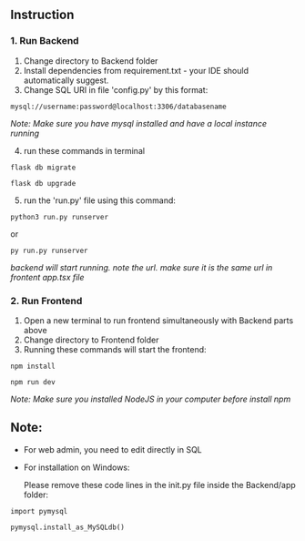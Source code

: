 ## Instruction

### 1. Run Backend
1. Change directory to Backend folder
2. Install dependencies from requirement.txt - your IDE should automatically suggest.
3. Change SQL URI in file 'config.py' by this format: 

`mysql://username:password@localhost:3306/databasename`

  _Note: Make sure you have mysql installed and have a local instance running_

4. run these commands in terminal

`flask db migrate`

`flask db upgrade`

5. run the 'run.py' file using this command:

`python3 run.py runserver`

or 

`py run.py runserver`

  _backend will start running. note the url. make sure it is the same url in frontent app.tsx file_

### 2. Run Frontend
1. Open a new terminal to run frontend simultaneously with Backend parts above
2. Change directory to Frontend folder
3. Running these commands will start the frontend:

`npm install`

`npm run dev`

  _Note: Make sure you installed NodeJS in your computer before install npm_

## Note:
* For web admin, you need to edit directly in SQL
  
* For installation on Windows:

  Please remove these code lines in the init.py file inside the Backend/app folder:

`import pymysql`

`pymysql.install_as_MySQLdb()`
